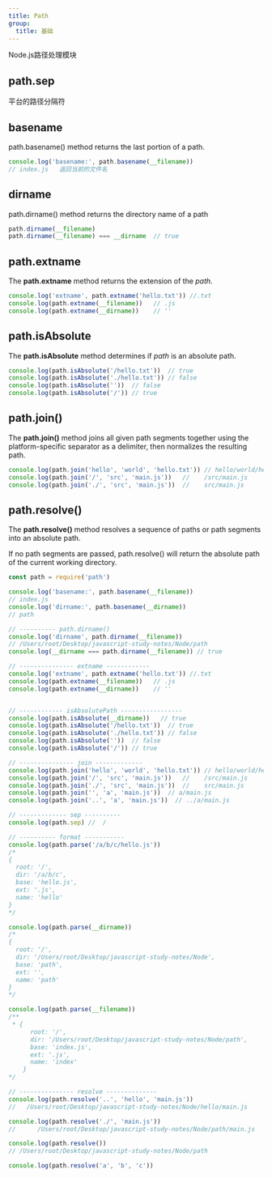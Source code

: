 ```yaml
---
title: Path
group:
  title: 基础
---
```


  Node.js路径处理模块

## path.sep

  平台的路径分隔符

## basename

  path.basename() method returns the last portion of a path.

```js
console.log('basename:', path.basename(__filename))
// index.js   返回当前的文件名
```

## dirname

  path.dirname() method returns the directory name of a path

```js
path.dirname(__filename)
path.dirname(__filename) === __dirname  // true
```

## path.extname

  The **path.extname** method returns the extension of the *path*.

```js
console.log('extname', path.extname('hello.txt')) //.txt
console.log(path.extname(__filename))   // .js
console.log(path.extname(__dirname))    // ''
```

## path.isAbsolute

  The **path.isAbsolute** method determines if *path* is an absolute path.

```js
console.log(path.isAbsolute('/hello.txt'))  // true
console.log(path.isAbsolute('./hello.txt')) // false
console.log(path.isAbsolute(''))  // false
console.log(path.isAbsolute('/')) // true
```

## path.join()

  The **path.join()** method joins all given path segments together using the platform-specific separator as a
  delimiter, then normalizes the resulting path.

```js
console.log(path.join('hello', 'world', 'hello.txt')) // hello/world/hello.txt
console.log(path.join('/', 'src', 'main.js'))   //    /src/main.js
console.log(path.join('./', 'src', 'main.js'))  //    src/main.js
```

## path.resolve()

  The **path.resolve()** method resolves a sequence of paths or path segments into an absolute path.

  If no path segments are passed, path.resolve() will return the absolute path of the current working directory.

```js
const path = require('path')

console.log('basename:', path.basename(__filename))
// index.js
console.log('dirname:', path.basename(__dirname))
// path

// ---------- path.dirname()
console.log('dirname', path.dirname(__filename))
// /Users/root/Desktop/javascript-study-notes/Node/path
console.log(__dirname === path.dirname(__filename)) // true

// --------------- extname ------------
console.log('extname', path.extname('hello.txt')) //.txt
console.log(path.extname(__filename))   // .js
console.log(path.extname(__dirname))    // ''


// ------------ isAbsolutePath -----------------
console.log(path.isAbsolute(__dirname))   // true
console.log(path.isAbsolute('/hello.txt'))  // true
console.log(path.isAbsolute('./hello.txt')) // false
console.log(path.isAbsolute(''))  // false
console.log(path.isAbsolute('/')) // true

// --------------- join -------------
console.log(path.join('hello', 'world', 'hello.txt')) // hello/world/hello.txt
console.log(path.join('/', 'src', 'main.js'))   //    /src/main.js
console.log(path.join('./', 'src', 'main.js'))  //    src/main.js
console.log(path.join('', 'a', 'main.js'))  // a/main.js
console.log(path.join('..', 'a', 'main.js'))  // ../a/main.js

// ------------- sep ----------
console.log(path.sep) //  /

// ---------- format -----------
console.log(path.parse('/a/b/c/hello.js'))
/*
{
  root: '/',
  dir: '/a/b/c',
  base: 'hello.js',
  ext: '.js',
  name: 'hello'
}
*/

console.log(path.parse(__dirname))
/*
{
  root: '/',
  dir: '/Users/root/Desktop/javascript-study-notes/Node',
  base: 'path',
  ext: '',
  name: 'path'
}
*/

console.log(path.parse(__filename))
/**
 * {
      root: '/',
      dir: '/Users/root/Desktop/javascript-study-notes/Node/path',
      base: 'index.js',
      ext: '.js',
      name: 'index'
    }
*/

// --------------- resolve --------------
console.log(path.resolve('..', 'hello', 'main.js'))
//   /Users/root/Desktop/javascript-study-notes/Node/hello/main.js

console.log(path.resolve('./', 'main.js')) 
//      /Users/root/Desktop/javascript-study-notes/Node/path/main.js

console.log(path.resolve())
// /Users/root/Desktop/javascript-study-notes/Node/path

console.log(path.resolve('a', 'b', 'c'))
```
